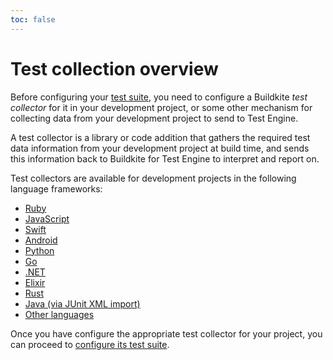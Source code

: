 ```yaml
---
toc: false
---
```


# Test collection overview

Before configuring your [test suite](/docs/test-engine/test-suites), you need to configure a Buildkite _test collector_ for it in your development project, or some other mechanism for collecting data from your development project to send to Test Engine.

A test collector is a library or code addition that gathers the required test data information from your development project at build time, and sends this information back to Buildkite for Test Engine to interpret and report on.

Test collectors are available for development projects in the following language frameworks:

- [Ruby](/docs/test-engine/ruby-collectors)
- [JavaScript](/docs/test-engine/javascript-collectors)
- [Swift](/docs/test-engine/swift-collectors)
- [Android](/docs/test-engine/android-collectors)
- [Python](/docs/test-engine/python-collectors)
- [Go](/docs/test-engine/golang-collectors)
- [.NET](/docs/test-engine/dotnet-collectors)
- [Elixir](/docs/test-engine/elixir-collectors)
- [Rust](/docs/test-engine/rust-collectors)
- [Java (via JUnit XML import)](/docs/test-engine/importing-junit-xml)
- [Other languages](/docs/test-engine/other-collectors)

Once you have configure the appropriate test collector for your project, you can proceed to [configure its test suite](/docs/test-engine/test-suites).
